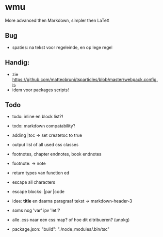 # wmu

More advanced then Markdown, simpler then LaTeX

## Bug

- spaties: na tekst voor regeleinde, en op lege regel

## Handig:

- zie https://github.com/matteobruni/tsparticles/blob/master/webpack.config.js
- idem voor packages scripts!

## Todo

- todo: inline en block list?!
- todo: markdown compatability?
- adding |toc -> set createtoc to true
- output list of all used css classes

- footnotes, chapter endnotes, book endnotes
- footnote: -> note

- return types van function ed

- escape all characters
- escape blocks: |par \|code
- idee: **title** en daarna paragraaf tekst -> markdown-header-3

- soms nog 'var' ipv 'let'?
- alle .css naar een css map? of hoe dit ditribueren? (unpkg)
- package.json:     "build": "./node_modules/.bin/tsc"

